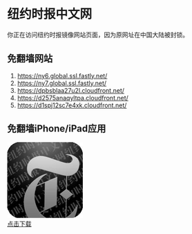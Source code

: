 <h1>纽约时报中文网</h1>
<p>你正在访问纽约时报镜像网站页面，因为原网址在中国大陆被封锁。</p>
<h2>免翻墙网站</h2>
<ol>
<li><a href="https://ny6.global.ssl.fastly.net/" target="1">https://ny6.global.ssl.fastly.net/</a></li>
<li><a href="https://ny7.global.ssl.fastly.net/" target="2">https://ny7.global.ssl.fastly.net/</a></li>
<li><a href="https://dpbsblaa27u2l.cloudfront.net/" target="3">https://dpbsblaa27u2l.cloudfront.net/</a></li>
<li><a href="https://d2575anaqyltpa.cloudfront.net/" target="4">https://d2575anaqyltpa.cloudfront.net/</a></li>
<li><a href="https://d1spj12sc7e4xk.cloudfront.net/" target="5">https://d1spj12sc7e4xk.cloudfront.net/</a></li>
</ol>
<h2>免翻墙iPhone/iPad应用</h2>
<p>
	<a href="https://itunes.apple.com/cn/app/niu-yue-shi-bao-zhong-wen-wang/id807498298?mt=8">
		<img src="icon175x175.jpeg" />
		<br/>点击下载
	</a>
</p>